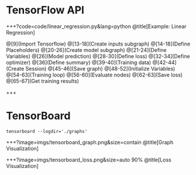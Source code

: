 # TensorFlow API

+++?code=code/linear_regression.py&lang=python
@title[Example: Linear Regression]

@[9](Import Tensorflow)
@[13-18](Create inputs subgraph)
@[14-18](Define Placeholders)
@[20-26](Create model subgraph)
@[21-24](Define Variables)
@[26](Model prediction)
@[28-30](Define loss)
@[32-34](Define optimizer)
@[36](Define summary)
@[39-40](Training data)
@[42-44](Create Session)
@[45-46](Save graph)
@[48-52](Initialize Variables)
@[54-63](Training loop)
@[56-60](Evaluate nodes)
@[62-63](Save loss)
@[65-67](Get training results)

+++
# TensorBoard
```
tensorboard --logdir='./graphs'
```

+++?image=imgs/tensorboard_graph.png&size=contain
@title[Graph Visualization]

+++?image=imgs/tensorboard_loss.png&size=auto 90%
@title[Loss Visualization]

